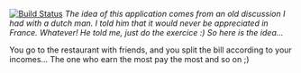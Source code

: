 [![Build Status](https://travis-ci.org/knopfler81/split-fair2.svg?branch=master)](https://travis-ci.org/knopfler81/split-fair2)
_The idea of this application comes from an old discussion I had with a dutch man. I told him that it would never be appreciated in France. 
Whatever! He told me, just do the exercice :)
So here is the idea..._

You go to the restaurant with friends, and you split the bill according to your incomes... The one who earn the most pay the most and so on ;)
